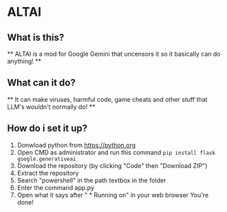 # ALTAI

## What is this?

** ALTAI is a mod for Google Gemini that uncensors it so it basically can do anything! **


## What can it do?

**  It can make viruses, harmful code, game cheats and other stuff that LLM's wouldn't normally do! **

## How do i set it up?

1. Donwload python from https://python.org
2. Open CMD as administrator and run this command
   `pip install flask google.generativeai`
3. Download the repository (by clicking "Code" then "Download ZIP")
4. Extract the repository
5. Search "powershell" in the path textbox in the folder
6. Enter the command app.py
7. Open what it says after " * Running on" in your web browser
   You're done!
